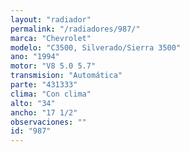```yaml
---
layout: "radiador"
permalink: "/radiadores/987/"
marca: "Chevrolet"
modelo: "C3500, Silverado/Sierra 3500"
ano: "1994"
motor: "V8 5.0 5.7"
transmision: "Automática"
parte: "431333"
clima: "Con clima"
alto: "34"
ancho: "17 1/2"
observaciones: ""
id: "987"
---
```


